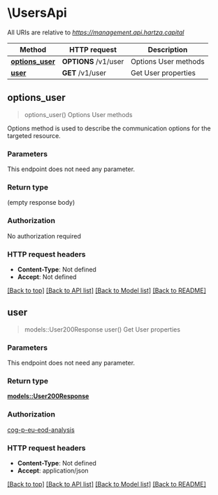 # \UsersApi

All URIs are relative to *https://management.api.hartza.capital*

Method | HTTP request | Description
------------- | ------------- | -------------
[**options_user**](UsersApi.md#options_user) | **OPTIONS** /v1/user | Options User methods
[**user**](UsersApi.md#user) | **GET** /v1/user | Get User properties



## options_user

> options_user()
Options User methods

Options method is used to describe the communication options for the targeted resource.

### Parameters

This endpoint does not need any parameter.

### Return type

 (empty response body)

### Authorization

No authorization required

### HTTP request headers

- **Content-Type**: Not defined
- **Accept**: Not defined

[[Back to top]](#) [[Back to API list]](../README.md#documentation-for-api-endpoints) [[Back to Model list]](../README.md#documentation-for-models) [[Back to README]](../README.md)


## user

> models::User200Response user()
Get User properties

### Parameters

This endpoint does not need any parameter.

### Return type

[**models::User200Response**](User_200_response.md)

### Authorization

[cog-p-eu-eod-analysis](../README.md#cog-p-eu-eod-analysis)

### HTTP request headers

- **Content-Type**: Not defined
- **Accept**: application/json

[[Back to top]](#) [[Back to API list]](../README.md#documentation-for-api-endpoints) [[Back to Model list]](../README.md#documentation-for-models) [[Back to README]](../README.md)

